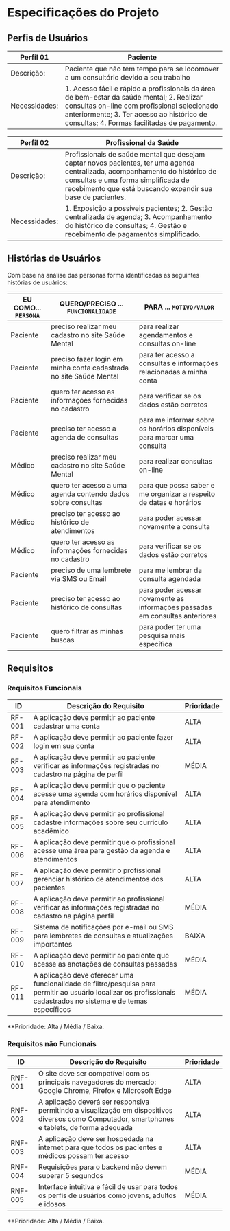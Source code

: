 # Especificações do Projeto

## Perfis de Usuários

|Perfil 01| Paciente                 |
|--------------------|----------------------------------------------------------------------------|
|Descrição:  | Paciente que não tem tempo para se locomover a um consultório devido a seu trabalho               |
|Necessidades:       | 1. Acesso fácil e rápido a profissionais da área de bem-estar da saúde mental; 2. Realizar consultas on-line com profissional selecionado anteriormente; 3. Ter acesso ao histórico de consultas; 4. Formas facilitadas de pagamento.

|Perfil 02| Profissional da Saúde                 |
|--------------------|----------------------------------------------------------------------------|
|Descrição:  | Profissionais de saúde mental que desejam captar novos pacientes, ter uma agenda centralizada, acompanhamento do histórico de consultas e uma forma simplificada de recebimento que está buscando expandir sua base de pacientes.               |
|Necessidades:       | 1. Exposição a possíveis pacientes; 2. Gestão centralizada de agenda; 3. Acompanhamento do histórico de consultas; 4. Gestão e recebimento de pagamentos simplificado.


## Histórias de Usuários

Com base na análise das personas forma identificadas as seguintes histórias de usuários:

|EU COMO... `PERSONA`| QUERO/PRECISO ... `FUNCIONALIDADE` |PARA ... `MOTIVO/VALOR`                 |
|--------------------|------------------------------------|----------------------------------------|
|Paciente       | preciso realizar meu cadastro no site Saúde Mental                  | para realizar agendamentos e consultas on-line                |
|Paciente       | preciso fazer login em minha conta cadastrada no site Saúde Mental                | para ter acesso a consultas e informações relacionadas a minha conta               |
|Paciente       | quero ter acesso as informações fornecidas no cadastro                 | para verificar se os dados estão corretos                |
|Paciente       | preciso ter acesso a agenda de consultas                 | para me informar sobre os horários disponíveis para marcar uma consulta                |
|Médico  | preciso realizar meu cadastro no site Saúde Mental           | para realizar consultas on-line                |
|Médico  | quero ter acesso a uma agenda contendo dados sobre consultas          | para que possa saber e me organizar a respeito de datas e horários               |
|Médico  | preciso ter acesso ao histórico de atendimentos           | para poder acessar novamente a consulta               |
|Médico  | quero ter acesso as informações fornecidas no cadastro            | para verificar se os dados estão corretos               |
|Paciente       | preciso de uma lembrete via SMS ou Email                 | para me lembrar da consulta agendada                |
|Paciente  | preciso ter acesso ao histórico de consultas           | para poder acessar novamente as informações passadas em consultas anteriores               |
|Paciente       | quero filtrar as minhas buscas                | para poder ter uma pesquisa mais específica                |

## Requisitos

### Requisitos Funcionais

|ID    | Descrição do Requisito  | Prioridade |
|------|-----------------------------------------|----|
|RF-001| A aplicação deve permitir ao paciente cadastrar uma conta | ALTA | 
|RF-002| A aplicação deve permitir ao paciente fazer login em sua conta  | ALTA |
|RF-003| A aplicação deve permitir ao paciente verificar as informações registradas no cadastro na página de perfil | MÉDIA | 
|RF-004| A aplicação deve permitir que o paciente acesse uma agenda com horários disponível para atendimento   | ALTA |
|RF-005| A aplicação deve permitir ao profissional cadastre informações sobre seu currículo acadêmico   | ALTA |
|RF-006| A aplicação deve permitir que o profissional acesse uma área para gestão da agenda e atendimentos | ALTA | 
|RF-007| A aplicação deve permitir o profissional gerenciar histórico de atendimentos dos pacientes    | ALTA |
|RF-008| A aplicação deve permitir ao profissional verificar as informações registradas no cadastro na página perfil | MÉDIA |
|RF-009| Sistema de notificações por e-mail ou SMS para lembretes de consultas e atualizações importantes  | BAIXA |
|RF-010| A aplicação deve permitir ao paciente que acesse as anotações de consultas passadas  | MÉDIA |
|RF-011| A aplicação deve oferecer uma funcionalidade de filtro/pesquisa para permitir ao usuário localizar os profissionais cadastrados no sistema e de temas específicos | MÉDIA |

**Prioridade: Alta / Média / Baixa.

### Requisitos não Funcionais

|ID     | Descrição do Requisito  |Prioridade |
|-------|-------------------------|----|
|RNF-001| O site deve ser compatível com os principais navegadores do mercado: Google Chrome, Firefox e Microsoft Edge | ALTA | 
|RNF-002| A aplicação deverá ser responsiva permitindo a visualização em dispositivos diversos como Computador, smartphones e tablets, de forma adequada |  ALTA | 
|RNF-003| A aplicação deve ser hospedada na internet para que todos os pacientes e médicos possam ter acesso |  ALTA | 
|RNF-004| Requisições para o backend não devem superar 5 segundos |  MÉDIA | 
|RNF-005| Interface intuitiva e fácil de usar para todos os perfis de usuários como jovens, adultos e idosos |  MÉDIA | 

**Prioridade: Alta / Média / Baixa.
